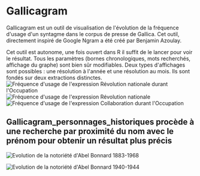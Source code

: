 # Gallicagram
Gallicagram est un outil de visualisation de l'évolution de la fréquence d'usage d'un syntagme dans le corpus de presse de Gallica. Cet outil, directement inspiré de Google Ngram a été créé par Benjamin Azoulay.

Cet outil est autonome, une fois ouvert dans R il suffit de le lancer pour voir le résultat. Tous les paramètres (bornes chronologiques, mots recherchés, affichage du graphe) sont bien sûr modifiables.
Deux types d'affichages sont possibles : une résolution à l'année et une résolution au mois. Ils sont fondés sur deux extractions distinctes.
![Fréquence d'usage de l'expression Révolution nationale durant l'Occupation](https://user-images.githubusercontent.com/25954316/93106836-19294200-f6b1-11ea-9f75-18f51218deda.png)
![Fréquence d'usage de l'expression Révolution nationale](https://user-images.githubusercontent.com/25954316/93106854-1f1f2300-f6b1-11ea-88f6-fa4587b5e9fe.png)
![Fréquence d'usage de l'expression Collaboration durant l'Occupation](https://user-images.githubusercontent.com/25954316/93110412-9060d500-f6b5-11ea-9246-090f2bc966fe.png)
## Gallicagram_personnages_historiques procède à une recherche par proximité du nom avec le prénom pour obtenir un résultat plus précis


![Evolution de la notoriété d'Abel Bonnard 1883-1968](https://user-images.githubusercontent.com/25954316/93104190-d1ed8200-f6ad-11ea-95a1-38a5847ce818.png)

![Evolution de la notoriété d'Abel Bonnard 1940-1944](https://user-images.githubusercontent.com/25954316/93104372-0c571f00-f6ae-11ea-8d55-55ffd2577fbf.png)
